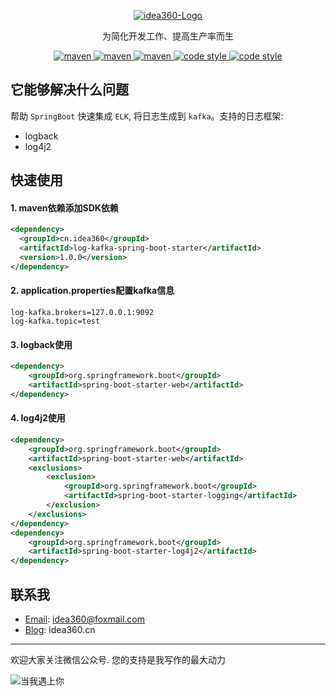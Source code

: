 <p align="center">
  <a href="https://idea360.cn">
   <img alt="idea360-Logo" src="https://raw.githubusercontent.com/qidian360/oss/master/images/idea360.cn.png">
  </a>
</p>

<p align="center">
  为简化开发工作、提高生产率而生
</p>

<p align="center">
  <a href="https://search.maven.org/search?q=g:cn.idea360%20a:log-kafka-spring-boot-starter">
    <img alt="maven" src="https://img.shields.io/maven-central/v/cn.idea360/log-kafka-spring-boot-starter.svg?style=flat-square">
  </a>

  <a href="https://github.com/qidian360/log-kafka-spring-boot-starter">
    <img alt="maven" src="https://img.shields.io/github/forks/qidian360/log-kafka-spring-boot-starter">
  </a>

  <a href="https://github.com/qidian360/log-kafka-spring-boot-starter">
    <img alt="maven" src="https://img.shields.io/github/stars/qidian360/log-kafka-spring-boot-starter">
  </a>

  <a href="https://www.apache.org/licenses/LICENSE-2.0">
    <img alt="code style" src="https://img.shields.io/badge/license-Apache%202-4EB1BA.svg?style=flat-square">
  </a>

  <a href="https://idea360.cn">
    <img alt="code style" src="https://img.shields.io/badge/%E5%BD%93%E6%88%91%E9%81%87%E4%B8%8A%E4%BD%A0-idea360.cn-brightgreen">
  </a>
</p>

## 它能够解决什么问题

帮助 `SpringBoot` 快速集成 `ELK`, 将日志生成到 `kafka`。支持的日志框架:

- logback
- log4j2


## 快速使用

#### 1. maven依赖添加SDK依赖

```xml
<dependency>
  <groupId>cn.idea360</groupId>
  <artifactId>log-kafka-spring-boot-starter</artifactId>
  <version>1.0.0</version>
</dependency>
```

#### 2. application.properties配置kafka信息

```properties
log-kafka.brokers=127.0.0.1:9092
log-kafka.topic=test
```

#### 3. logback使用

```xml
<dependency>
    <groupId>org.springframework.boot</groupId>
    <artifactId>spring-boot-starter-web</artifactId>
</dependency>
```


#### 4. log4j2使用

```xml
<dependency>
    <groupId>org.springframework.boot</groupId>
    <artifactId>spring-boot-starter-web</artifactId>
    <exclusions>
        <exclusion>
            <groupId>org.springframework.boot</groupId>
            <artifactId>spring-boot-starter-logging</artifactId>
        </exclusion>
    </exclusions>
</dependency>
<dependency>
    <groupId>org.springframework.boot</groupId>
    <artifactId>spring-boot-starter-log4j2</artifactId>
</dependency>
```

## 联系我

* [Email](idea360@foxmail.com): idea360@foxmail.com
* [Blog](https://idea360.cn): idea360.cn

---
欢迎大家关注微信公众号. 您的支持是我写作的最大动力

![当我遇上你](https://raw.githubusercontent.com/qidian360/oss/master/images/wechat-qr-code-300px.png "当我遇上你")
